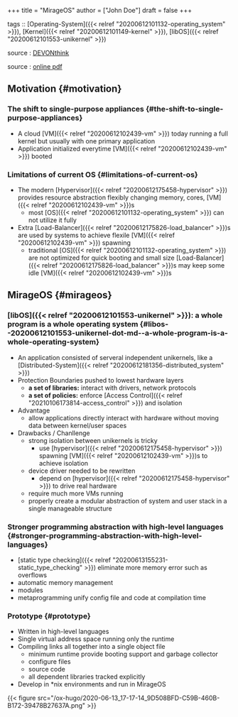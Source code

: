 +++
title = "MirageOS"
author = ["John Doe"]
draft = false
+++

tags :: [Operating-System]({{< relref "20200612101132-operating_system" >}}), [Kernel]({{< relref "20200612101149-kernel" >}}), [libOS]({{< relref "20200612101553-unikernel" >}})

source
: [DEVONthink](x-devonthink-item://888ABB79-F670-4085-A5CA-8593814F3D55)

source
: [online pdf](http://unikernel.org/files/2014-cacm-unikernels.pdf)


## Motivation {#motivation}


### The shift to single-purpose appliances {#the-shift-to-single-purpose-appliances}

-   A cloud [VM]({{< relref "20200612102439-vm" >}}) today running a full kernel but usually with one primary application
-   Application initialized everytime [VM]({{< relref "20200612102439-vm" >}}) booted


### Limitations of current OS {#limitations-of-current-os}

-   The modern [Hypervisor]({{< relref "20200612175458-hypervisor" >}}) provides resource abstraction flexibly changing memory, cores, [VM]({{< relref "20200612102439-vm" >}})s
    -   most [OS]({{< relref "20200612101132-operating_system" >}}) can not utilize it fully
-   Extra [Load-Balancer]({{< relref "20200612175826-load_balancer" >}})s are used by systems to achieve flexile [VM]({{< relref "20200612102439-vm" >}}) spawning
    -   traditional [OS]({{< relref "20200612101132-operating_system" >}}) are not optimized for quick booting and small size
        [Load-Balancer]({{< relref "20200612175826-load_balancer" >}})s may keep some idle [VM]({{< relref "20200612102439-vm" >}})s


## MirageOS {#mirageos}


### [libOS]({{< relref "20200612101553-unikernel" >}}): a whole program is a whole operating system {#libos--20200612101553-unikernel-dot-md--a-whole-program-is-a-whole-operating-system}

-   An application consisted of serveral independent unikernels, like a [Distributed-System]({{< relref "20200612181356-distributed_system" >}})
-   Protection Boundaries pushed to lowest hardware layers
    -   **a set of libraries:** interact with drivers, network protocols
    -   **a set of policies:** enforce [Access Control]({{< relref "20210106173814-access_control" >}}) and isolation
-   Advantage
    -   allow applications directly interact with hardware without moving data between kernel/user spaces
-   Drawbacks / Chanllenge
    -   strong isolation between unikernels is tricky
        -   use [hypervisor]({{< relref "20200612175458-hypervisor" >}}) spawning [VM]({{< relref "20200612102439-vm" >}})s to achieve isolation
    -   device driver needed to be rewritten
        -   depend on [hypervisor]({{< relref "20200612175458-hypervisor" >}}) to drive real hardware
    -   require much more VMs running
    -   properly create a modular abstraction of system and user stack in a single manageable structure


### Stronger programming abstraction with high-level languages {#stronger-programming-abstraction-with-high-level-languages}

-   [static type checking]({{< relref "20200613155231-static_type_checking" >}})
    eliminate more memory error such as overflows
-   automatic memory management
-   modules
-   metaprogramming
    unify config file and code at compilation time


### Prototype {#prototype}

-   Written in high-level languages
-   Single virtual address space running only the runtime
-   Compiling links all together into a single object file
    -   minimum runtime provide booting support and garbage collector
    -   configure files
    -   source code
    -   all dependent libraries tracked explicitly
-   Develop in \*nix environments and run in MirageOS

{{< figure src="/ox-hugo/2020-06-13_17-17-14_9D508BFD-C59B-460B-B172-39478B27637A.png" >}}
